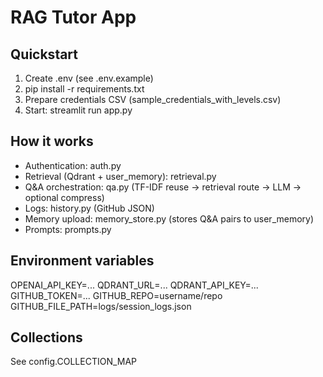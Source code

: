 # RAG Tutor App

## Quickstart
1. Create .env (see .env.example)
2. pip install -r requirements.txt
3. Prepare credentials CSV (sample_credentials_with_levels.csv)
4. Start: streamlit run app.py

## How it works
- Authentication: auth.py
- Retrieval (Qdrant + user_memory): retrieval.py
- Q&A orchestration: qa.py (TF-IDF reuse → retrieval route → LLM → optional compress)
- Logs: history.py (GitHub JSON)
- Memory upload: memory_store.py (stores Q&A pairs to user_memory)
- Prompts: prompts.py

## Environment variables
OPENAI_API_KEY=...
QDRANT_URL=...
QDRANT_API_KEY=...
GITHUB_TOKEN=...
GITHUB_REPO=username/repo
GITHUB_FILE_PATH=logs/session_logs.json

## Collections
See config.COLLECTION_MAP
